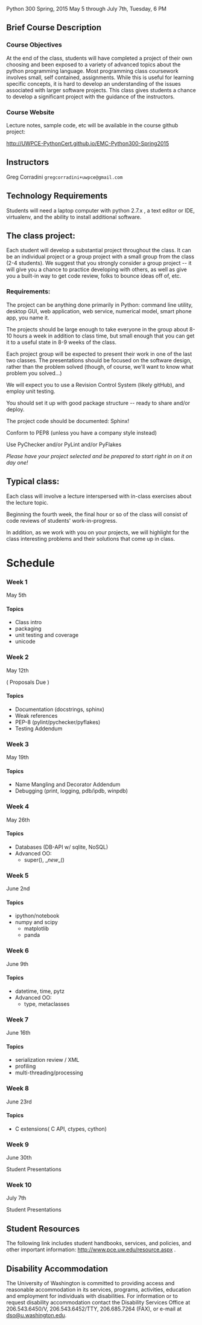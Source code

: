 Python 300
Spring, 2015
May 5 through July 7th, Tuesday, 6 PM

## Brief Course Description

### Course Objectives

At the end of the class, students will have completed a project of their own choosing and been exposed to a variety of advanced topics about the python programming language. Most programming class coursework involves small, self contained, assignments. While this is useful for learning specific concepts, it is hard to develop an understanding of the issues associated with larger software projects. This class gives students a chance to develop a significant project with the guidance of the instructors.

### Course Website
Lecture notes, sample code, etc will be available in the course github project:

http://UWPCE-PythonCert.github.io/EMC-Python300-Spring2015


## Instructors
Greg Corradini `gregcorradini+uwpce@gmail.com`

## Technology Requirements
Students will need a laptop computer with python 2.7.x , a text editor or IDE, virtualenv, and the ability to install additional software.

## The class project:

Each student will develop a substantial project throughout the class. It can be an individual project or a group project with a small group from the class (2-4 students). We suggest that you strongly consider a group project -- it will give you a chance to practice developing with others, as well as give you a built-in way to get code review, folks to bounce ideas off of, etc.

### Requirements:

The project can be anything done primarily in Python: command line utility, desktop GUI, web application, web service, numerical model, smart phone app, you name it.

The projects should be large enough to take everyone in the group about 8-10 hours a week in addition to class time, but small enough that you can get it to a useful state in 8-9 weeks of the class.

Each project group will be expected to present their work in one of the last two classes. The presentations should be focused on the software design, rather than the problem solved (though, of course, we'll want to know what problem you solved...)

We will expect you to use a Revision Control System (likely gitHub), and employ unit testing.

You should set it up with good package structure -- ready to share and/or deploy.

The project code should be documented: Sphinx!

Conform to PEP8 (unless you have a company style instead)

Use PyChecker and/or PyLint and/or PyFlakes

*Please have your project selected and be prepared to start right in on it on day one!*

## Typical class:

Each class will involve a lecture interspersed with in-class exercises about the lecture topic.

Beginning the fourth week, the final hour or so of the class will consist of code reviews of students' work-in-progress.

In addition, as we work with you on your projects, we will highlight for the class interesting problems and their solutions that come up in class.


# Schedule

### Week 1
May 5th

#### Topics
- Class intro
- packaging
- unit testing and coverage
- unicode


### Week 2
May 12th

( Proposals Due )
#### Topics
- Documentation (docstrings, sphinx)
- Weak references
- PEP-8 (pylint/pychecker/pyflakes)
- Testing Addendum


### Week 3
May 19th 

#### Topics
- Name Mangling and Decorator Addendum
- Debugging (print, logging, pdb/ipdb, winpdb)


### Week 4
May 26th

#### Topics
- Databases (DB-API w/ sqlite, NoSQL)
- Advanced OO:
  - super(), \__new__()


### Week 5
June 2nd

#### Topics
- ipython/notebook
- numpy and scipy
    - matplotlib
    - panda


### Week 6
June 9th

#### Topics
- datetime, time, pytz
- Advanced OO:
  - type, metaclasses


### Week 7
June 16th

#### Topics
- serialization review / XML
- profiling
- multi-threading/processing


### Week 8
June 23rd

#### Topics
- C extensions( C API, ctypes, cython)

### Week 9
June 30th

Student Presentations

### Week 10
July 7th

Student Presentations

## Student Resources
The following link includes student handbooks, services, and policies, and other important information: http://www.pce.uw.edu/resource.aspx .

## Disability Accommodation
The University of Washington is committed to providing access and reasonable accommodation in its services, programs, activities, education and employment for individuals with disabilities. For information or to request disability accommodation contact the Disability Services Office at 206.543.6450/V, 206.543.6452/TTY, 206.685.7264 (FAX), or e-mail at dso@u.washington.edu.
